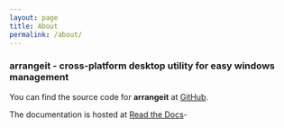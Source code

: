 ```yaml
---
layout: page
title: About
permalink: /about/
---
```


### arrangeit - cross-platform desktop utility for easy windows management

You can find the source code for **arrangeit** at [GitHub](https://github.com/ipaleka/arrangeit).

The documentation is hosted at
[Read the Docs](https://arrangeit.readthedocs.io/en/latest/)-
